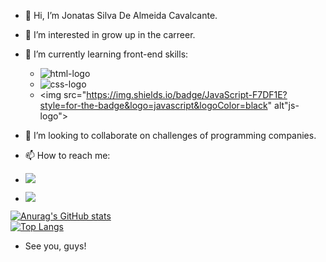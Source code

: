 - 👋 Hi, I’m Jonatas Silva De Almeida Cavalcante.
- 👀 I’m interested in grow up in the carreer. 
- 🌱 I’m currently learning front-end skills:

  - <img src="https://img.shields.io/badge/HTML5-E34F26?style=for-the-badge&logo=html5&logoColor=white" alt="html-logo">
  - <img src="https://img.shields.io/badge/CSS3-1572B6?style=for-the-badge&logo=css3&logoColor=white" alt="css-logo">
  - <img src="https://img.shields.io/badge/JavaScript-F7DF1E?style=for-the-badge&logo=javascript&logoColor=black" alt"js-logo">
- 💞️ I’m looking to collaborate on challenges of programming companies. 
- 📫 How to reach me:

- <a href="https://www.instagram.com/doisjj?igsh=MXc2aTBubGQwcXppdQ=="><img src="https://img.shields.io/badge/Instagram-E4405F?style=for-the-badge&logo=instagram&logoColor=white"></a>
- <a href="https://www.linkedin.com/in/jonatas-jc"><img src="https://img.shields.io/badge/LinkedIn-0077B5?style=for-the-badge&logo=linkedin&logoColor=white"></a>

[![Anurag's GitHub stats](https://github-readme-stats.vercel.app/api?username=jonatas-jc)](https://github.com/anuraghazra/github-readme-stats)
<br>
[![Top Langs](https://github-readme-stats.vercel.app/api/top-langs/?username=jonatas-jc&layout=donut)](https://github.com/anuraghazra/github-readme-stats)
- See you, guys! 

<!---
lembrar de atualizar as skills aprendidas.
--->
